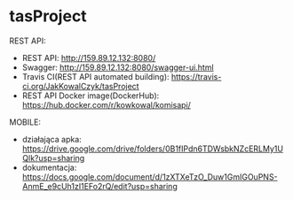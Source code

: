 # tasProject

REST API:
  - REST API: http://159.89.12.132:8080/
  - Swagger: http://159.89.12.132:8080/swagger-ui.html
  - Travis CI(REST API automated building): https://travis-ci.org/JakKowalCzyk/tasProject
  - REST API Docker image(DockerHub): https://hub.docker.com/r/kowkowal/komisapi/

MOBILE:
  - działająca apka: https://drive.google.com/drive/folders/0B1fIPdn6TDWsbkNZcERLMy1UQlk?usp=sharing
  - dokumentacja: https://docs.google.com/document/d/1zXTXeTzO_Duw1GmIGOuPNS-AnmE_e9cUh1zI1EFo2rQ/edit?usp=sharing
